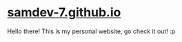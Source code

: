 # [samdev-7.github.io](https://samdev-7.github.io)

Hello there! This is my personal website, go check it out! :p
